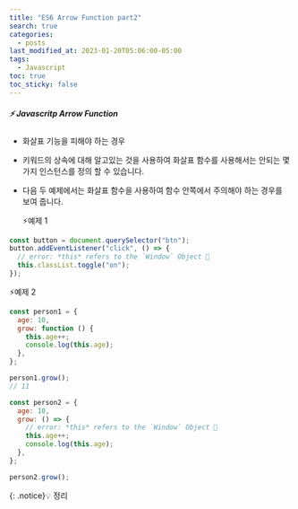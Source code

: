 ```yaml
---
title: "ES6 Arrow Function part2"
search: true
categories:
  - posts
last_modified_at: 2023-01-20T05:06:00-05:00
tags:
  - Javascript
toc: true
toc_sticky: false
---
```


##### ⚡️ Javascritp Arrow Function

- 화살표 기능을 피해야 하는 경우

* 키워드의 상속에 대해 알고있는 것을 사용하여 화살표 함수를 사용해서는 안되는 몇 가지 인스턴스를 정의 할 수 있습니다.

* 다음 두 예제에서는 화살표 함수을 사용하여 함수 안쪽에서 주의해야 하는 경우를 보여 줍니다.

  ⚡️예제 1

```javascript
const button = document.querySelector("btn");
button.addEventListener("click", () => {
  // error: *this* refers to the `Window` Object 🌟
  this.classList.toggle("on");
});

```

⚡️예제 2

```javascript
const person1 = {
  age: 10,
  grow: function () {
    this.age++;
    console.log(this.age);
  },
};

person1.grow();
// 11

const person2 = {
  age: 10,
  grow: () => {
    // error: *this* refers to the `Window` Object 🌟
    this.age++;
    console.log(this.age);
  },
};

person2.grow();
```

{: .notice}💡 정리
